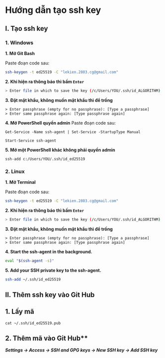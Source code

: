 # Hướng dẫn tạo ssh key

## I. Tạo ssh key

### 1. Windows

**1. Mở Git Bash**

Paste đoạn code sau:

```bash
ssh-keygen -t ed25519 -C "lekien.2803.cg@gmail.com"
```

**2. Khi hiện ra thông báo thì bấm `Enter`**

```bash
> Enter file in which to save the key (/c/Users/YOU/.ssh/id_ALGORITHM):[Press enter]
```

**3. Đặt mật khẩu, không muốn mật khẩu thì để trống**

```pwsh
> Enter passphrase (empty for no passphrase): [Type a passphrase]
> Enter same passphrase again: [Type passphrase again]
```

**4. Mở PowerShell quyền admin**
Paste đoạn code sau:

```pwsh
Get-Service -Name ssh-agent | Set-Service -StartupType Manual
```

```pwsh
Start-Service ssh-agent
```

**5. Mở một PowerShell khác không phải quyền admin**

```pwsh
ssh-add c:/Users/YOU/.ssh/id_ed25519
```

### 2. Linux

**1. Mở Terminal**

Paste đoạn code sau:

```bash
ssh-keygen -t ed25519 -C "lekien.2803.cg@gmail.com"
```

**2. Khi hiện ra thông báo thì bấm `Enter`**

```bash
> Enter file in which to save the key (/c/Users/YOU/.ssh/id_ALGORITHM):[Press enter]
```

**3. Đặt mật khẩu, không muốn mật khẩu thì để trống**

```pwsh
> Enter passphrase (empty for no passphrase): [Type a passphrase]
> Enter same passphrase again: [Type passphrase again]
```

**4. Start the ssh-agent in the background.**

```bash
eval "$(ssh-agent -s)"
```

**5. Add your SSH private key to the ssh-agent.**

```bash
ssh-add ~/.ssh/id_ed25519
```

## II. Thêm ssh key vào Git Hub

## 1. Lấy mã

```pwsh
cat ~/.ssh/id_ed25519.pub
```

## 2. Thêm mã vào Git Hub**

***Settings -> Access -> SSH and GPG keys -> New SSH key -> Add SSH key***
